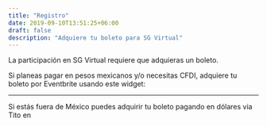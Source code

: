 ```yaml
---
title: "Registro"
date: 2019-09-10T13:51:25+06:00
draft: false
description: "Adquiere tu boleto para SG Virtual"
---
```


La participación en SG Virtual requiere que adquieras un boleto.

Si planeas pagar en pesos mexicanos y/o necesitas CFDI, adquiere tu boleto por Eventbrite usando este widget:

<div id="eventbrite-widget-container-119956211257"></div>

<script src="https://www.eventbrite.com.mx/static/widgets/eb_widgets.js"></script>

<script type="text/javascript">
    var exampleCallback = function() {
        console.log('Order complete!');
    };

    window.EBWidgets.createWidget({
        // Required
        widgetType: 'checkout',
        eventId: '119956211257',
        iframeContainerId: 'eventbrite-widget-container-119956211257',

        // Optional
        iframeContainerHeight: 425,  // Widget height in pixels. Defaults to a minimum of 425px if not provided
        onOrderComplete: exampleCallback  // Method called when an order has successfully completed
    });
</script>

<hr>

Si estás fuera de México puedes adquirir tu boleto pagando en dólares via Tito en 
<link rel="stylesheet" type="text/css" href='https://css.tito.io/v1.1' />
<script src='https://js.tito.io/v1' async></script>

<tito-widget event="sg/sgvirtual-20-11"></tito-widget>
